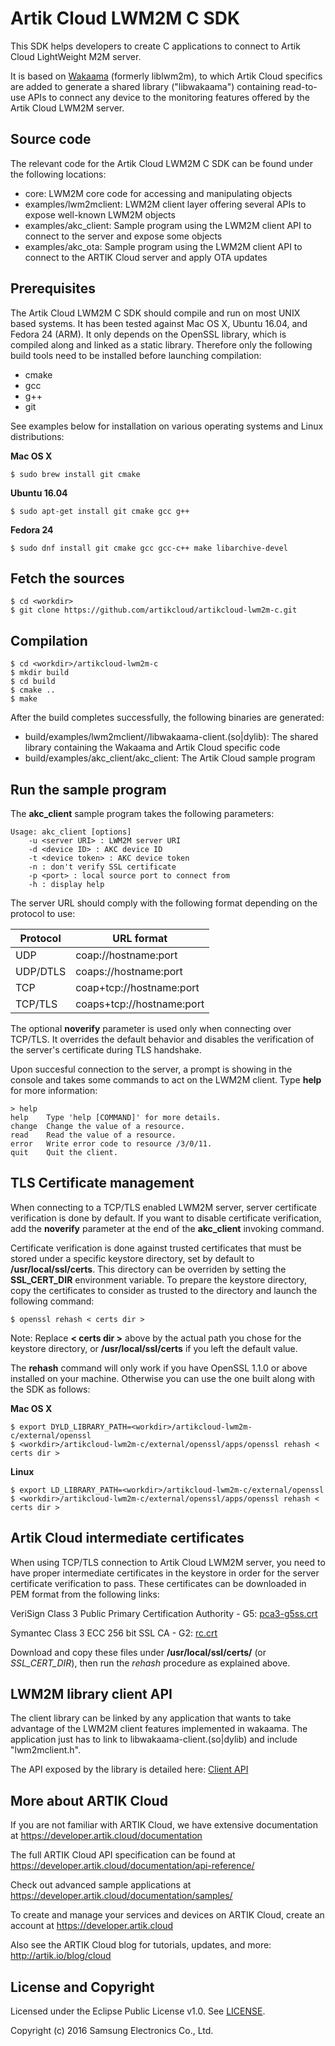 # Artik Cloud LWM2M C SDK

This SDK helps developers to create C applications to connect to Artik Cloud LightWeight M2M server.

It is based on [Wakaama](README-wakaama.md) (formerly liblwm2m), to which Artik Cloud specifics are added to generate a
shared library ("libwakaama") containing read-to-use APIs to connect any device to the monitoring
features offered by the Artik Cloud LWM2M server.

Source code
-----------

The relevant code for the Artik Cloud LWM2M C SDK can be found under the following locations:
  * core: LWM2M core code for accessing and manipulating objects
  * examples/lwm2mclient: LWM2M client layer offering several APIs to expose well-known LWM2M objects
  * examples/akc_client: Sample program using the LWM2M client API to connect to the server and expose some objects
  * examples/akc_ota: Sample program using the LWM2M client API to connect to the ARTIK Cloud server and apply OTA updates

Prerequisites
-------------

The Artik Cloud LWM2M C SDK should compile and run on most UNIX based systems. It has been tested against Mac OS X, Ubuntu 16.04, and Fedora 24 (ARM). It only depends on the OpenSSL library, which is compiled along and linked as a static library. Therefore only the following build tools need to be installed before launching compilation:
  * cmake
  * gcc
  * g++
  * git

See examples below for installation on various operating systems and Linux distributions:

**Mac OS X**
~~~shell
$ sudo brew install git cmake
~~~

**Ubuntu 16.04**
~~~shell
$ sudo apt-get install git cmake gcc g++
~~~

**Fedora 24**
~~~shell
$ sudo dnf install git cmake gcc gcc-c++ make libarchive-devel
~~~

Fetch the sources
-----------------

~~~shell
$ cd <workdir>
$ git clone https://github.com/artikcloud/artikcloud-lwm2m-c.git
~~~

Compilation
-----------

~~~shell
$ cd <workdir>/artikcloud-lwm2m-c
$ mkdir build
$ cd build
$ cmake ..
$ make
~~~

After the build completes successfully, the following binaries are generated:

  * build/examples/lwm2mclient//libwakaama-client.(so|dylib): The shared library containing the Wakaama and Artik Cloud specific code
  * build/examples/akc_client/akc_client: The Artik Cloud sample program

Run the sample program
----------------------

The **akc_client** sample program takes the following parameters:

~~~shell
Usage: akc_client [options]
	-u <server URI> : LWM2M server URI
	-d <device ID> : AKC device ID
	-t <device token> : AKC device token
	-n : don't verify SSL certificate
	-p <port> : local source port to connect from
	-h : display help
~~~

The server URL should comply with the following format depending on the protocol to use:

| Protocol | URL format                |
| -------- | --------------------------|
| UDP      | coap://hostname:port      |
| UDP/DTLS | coaps://hostname:port     |
| TCP      | coap+tcp://hostname:port  |
| TCP/TLS  | coaps+tcp://hostname:port |

The optional **noverify** parameter is used only when connecting over TCP/TLS. It overrides
the default behavior and disables the verification of the server's certificate during TLS
handshake.

Upon succesful connection to the server, a prompt is showing in the console and takes some
commands to act on the LWM2M client. Type **help** for more information:

~~~shell
> help
help    Type 'help [COMMAND]' for more details.
change  Change the value of a resource.
read    Read the value of a resource.
error   Write error code to resource /3/0/11.
quit    Quit the client.
~~~

TLS Certificate management
--------------------------

When connecting to a TCP/TLS enabled LWM2M server, server certificate verification is done
by default. If you want to disable certificate verification, add the **noverify** parameter
at the end of the **akc_client** invoking command.

Certificate verification is done against trusted certificates that must be stored under a
specific keystore directory, set by default to **/usr/local/ssl/certs**. This directory can
be overriden by setting the **SSL_CERT_DIR** environment variable. To prepare the keystore 
directory, copy the certificates to consider as trusted to the directory and launch the following
command:

~~~shell
$ openssl rehash < certs dir >
~~~

Note: Replace **< certs dir >** above by the actual path you chose for the keystore directory,
or **/usr/local/ssl/certs** if you left the default value.

The **rehash** command will only work if you have OpenSSL 1.1.0 or above installed on your machine.
Otherwise you can use the one built along with the SDK as follows:

**Mac OS X**
~~~shell
$ export DYLD_LIBRARY_PATH=<workdir>/artikcloud-lwm2m-c/external/openssl
$ <workdir>/artikcloud-lwm2m-c/external/openssl/apps/openssl rehash < certs dir >
~~~

**Linux**
~~~shell
$ export LD_LIBRARY_PATH=<workdir>/artikcloud-lwm2m-c/external/openssl
$ <workdir>/artikcloud-lwm2m-c/external/openssl/apps/openssl rehash < certs dir >
~~~

Artik Cloud intermediate certificates
-------------------------------------

When using TCP/TLS connection to Artik Cloud LWM2M server, you need to have proper intermediate
certificates in the keystore in order for the server certificate verification to pass. These
certificates can be downloaded in PEM format from the following links:

VeriSign Class 3 Public Primary Certification Authority - G5: [pca3-g5ss.crt](http://www.tbs-internet.com/verisign/pca3-g5ss.crt)

Symantec Class 3 ECC 256 bit SSL CA - G2: [rc.crt](http://symantec.tbs-certificats.com/rc.crt)

Download and copy these files under **/usr/local/ssl/certs/** (or *SSL_CERT_DIR*), then run the *rehash* procedure as explained above.

LWM2M library client API
------------------------

The client library can be linked by any application that wants to take advantage of
the LWM2M client features implemented in wakaama. The application just has to link to
libwakaama-client.(so|dylib) and include "lwm2mclient.h".

The API exposed by the library is detailed here: [Client API](README-client-api.md)

More about ARTIK Cloud
----------------------

If you are not familiar with ARTIK Cloud, we have extensive documentation at https://developer.artik.cloud/documentation

The full ARTIK Cloud API specification can be found at https://developer.artik.cloud/documentation/api-reference/

Check out advanced sample applications at https://developer.artik.cloud/documentation/samples/

To create and manage your services and devices on ARTIK Cloud, create an account at https://developer.artik.cloud

Also see the ARTIK Cloud blog for tutorials, updates, and more: http://artik.io/blog/cloud

License and Copyright
---------------------

Licensed under the Eclipse Public License v1.0. See [LICENSE](http://www.eclipse.org/legal/epl-v10.html).

Copyright (c) 2016 Samsung Electronics Co., Ltd.



